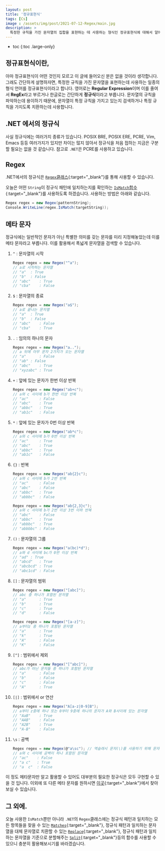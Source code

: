 ```yaml
---
layout: post
title: '정규표현식'
tags: [Cs]
image : /assets/img/post/2021-07-12-Regex/main.jpg
description: >
  특정한 규칙을 가진 문자열의 집합을 표현하는 데 사용하는 형식인 정규표현식에 대해서 알아봅시다.
---
```


* toc
{:toc .large-only}
## 정규표현식이란,

아마 정규표현식이 어떤 것인지 모르고 이 글에 들어오신 분은 없을 것이라 생각합니다. 그래도 간단하게 설명하자면, 특정한 규칙을 가진 문자열을 표현하는데 사용하는 일종의 형식 언어를 정규표현식이라고 합니다. 영어로는 **Regular Expression**이며 이를 줄여서 **RegEx**라고 부르거나 한글로는 간단하게 **정규식**이라고 부릅니다. 문자열의 규칙을 파악하는데 용이하기 때문에, 문자열이 특정 규칙을 가지고 있는지 검색하거나 특정 규칙을 가지도록 치환하는데 사용합니다. 

## .NET 에서의 정규식

사실 정규식에는 여러가지 종류가 있습니다. POSIX BRE, POSIX ERE, PCRE, Vim, Emacs 등등 여러가지가 있지만 차이는 많지 않아서 정규식을 처음 접하는 지금은 구분할 필요는 없을 것 같습니다. 참고로 `.NET`은 PCRE를 사용하고 있습니다. 

## Regex

.NET에서의 정규식은 [`Regex`클래스](https://docs.microsoft.com/ko-kr/dotnet/api/system.text.regularexpressions.regex?view=net-5.0){:target="_blank"}를 통해 사용할 수 있습니다.

오늘은 어떤 `String`이 정규식 패턴에 일치하는지를 확인하는 [`IsMatch`함수](https://docs.microsoft.com/en-us/dotnet/api/system.text.regularexpressions.regex.ismatch?view=net-5.0){:target="_blank"}를 사용하도록 하겠습니다.
사용하는 방법은 아래와 같습니다.

```csharp
Regex regex = new Regex(patternString);
Console.WriteLine(regex.IsMatch(targetString));
```

## 메타 문자

정규식에는 일반적인 문자가 아닌 특별한 의미를 갖는 문자를 미리 지정해놓았는데 이를 메타 문자라고 부릅니다. 이를 활용해서 폭넓게 문자열을 검색할 수 있습니다.

1. `^` : 문자열의 시작 

    ```csharp
    Regex regex = new Regex("^a");
    // a로 시작하는 문자열
    // "a" 	: True
    // "b" 	: False
    // "abc"	: True
    // "cba"	: False
    ```

2. `$` : 문자열의 종료 

    ```csharp
    Regex regex = new Regex("a$");
    // a로 끝나는 문자열
    // "a" 	: True
    // "b" 	: False
    // "abc"	: False
    // "cba"	: True
    ```

4. `.` : 임의의 하나의 문자

    ```csharp
    Regex regex = new Regex("a..");
    // a 뒤에 아무 문자 2가지가 오는 문자열
    // "a"		: False
    // "ab"	: False
    // "abc"	: True
    // "xyzabc"	: True
    ```

5. `+` : 앞에 있는 문자가 한번 이상 반복

    ```csharp
    Regex regex = new Regex("ab+c");
    // a와 c 사이에 b가 한번 이상 반복
    // "ac" 	: False
    // "abc"	: True
    // "abbc"	: True
    // "ab1c"	: False
    ```
    
6. `*` : 앞에 있는 문자가 0번 이상 반복

    ```csharp
    Regex regex = new Regex("ab*c");
    // a와 c 사이에 b가 0번 이상 반복
    // "ac" 	: True
    // "abc"	: True
    // "abbc"	: True
    // "ab1c"	: False
    ```
   
6. `{}` : 반복

    ```csharp
    Regex regex = new Regex("ab{2}c");
    // a와 c 사이에 b가 2번 반복
    // "ac" 	: False
    // "abc"	: False
    // "abbc"	: True
    // "abbbc"	: False
    
    Regex regex = new Regex("ab{2,3}c");
    // a와 c 사이에 b가 2번 이상 3번 이하 반복
    // "abc"	: False
    // "abbc"	: True
    // "abbbc"	: True
    // "abbbbc"	: False
    ```

7. `()` : 문자열의 그룹

    ```csharp
    Regex regex = new Regex("a(bc)*d");
    // a와 d 사이에 bc가 0번 이상 반복
    // "ad"	: True
    // "abcd"	: True
    // "abcbcd"	: True
    // "abc1cd"	: False
    ```

8. `[]` : 문자열의 범위

    ```csharp
    Regex regex = new Regex("[abc]");
    // abc 중 하나가 포함된 문자열
    // "a"		: True
    // "b"		: True
    // "c"		: True
    // "d"		: False
    
    Regex regex = new Regex("[a-z]");
    // a부터z 중 하나가 포함된 문자열
    // "a"		: True
    // "k"		: True
    // "A"		: False
    // "K"		: False
    ```

9. `[^]` : 범위에서 제외

    ```csharp
    Regex regex = new Regex("[^abc]");
    // abc가 아닌 문자들 중 하나가 포함된 문자열
    // "a"		: False
    // "b"		: False
    // "c"		: False
    // "A"		: True
    ```

10. `[|]` : 범위에서 or 연산

    ```csharp
    Regex regex = new Regex("A[a-z|0-9]B");
    // a부터 z중에 하나 또는 0부터 9중에 하나의 문자가 A와 B사이에 있는 문자열
    // "AaB"	: True
    // "AAB"	: False
    // "A2B"	: True
    // "A-B"	: False
    ```

11. `\s` : 공백

     ```csharp
     Regex regex = new Regex(@"a\sc"); // 역슬래시 문자(\)를 사용하기 위해 문자열 앞에 @를 붙여줍니다.
     // a와 c 사이에 공백이 하나 포함된 문자열
     // "ac" 	: False
     // "a c"	: True
     // "a  c"	: False
     ```



이 정도 메타문자만 알고 활용할 수 있어도 대부분의 필요한 정규식은 모두 구현할 수 있을 것 입니다. 이외에 또 다른 메타 문자를 원하시면 [이곳](https://ko.wikipedia.org/wiki/%EC%A0%95%EA%B7%9C_%ED%91%9C%ED%98%84%EC%8B%9D){:target="_blank"}에서 찾아보실 수 있습니다.

## 그 외에.

오늘 사용한 `IsMatch`뿐만 아니라 `.NET`의 `Regex`클래스에는 정규식 패턴과 일치하는 모든 항목들을 찾을 수 있는 [`Matches`](https://docs.microsoft.com/en-us/dotnet/api/system.text.regularexpressions.regex.matches?view=net-5.0){:target="_blank"}, 정규식 패턴과 일치하는 문자열을 대체 문자열로 치환할 수 있는 [`Replace`](https://docs.microsoft.com/en-us/dotnet/api/system.text.regularexpressions.regex.replace?view=net-5.0){:target="_blank"}, 정규식 패턴과 일치하는 문자열을 기준으로 분할해주는 [`Split`](https://docs.microsoft.com/en-us/dotnet/api/system.text.regularexpressions.regex.split?view=net-5.0){:target="_blank"}등의 함수를 사용할 수 있으니 충분히 활용해보시기를 바라겠습니다.
